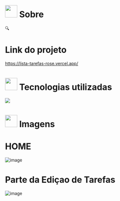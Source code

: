 # <img height="40" src="https://user-images.githubusercontent.com/84249945/219458363-0df46081-95bd-4878-a828-541457541cbd.png"/> Sobre
🔍  



# Link do projeto
https://lista-tarefas-rose.vercel.app/

# <img height="40" src="https://user-images.githubusercontent.com/84249945/219471565-77dd520e-41ee-41f8-8fb9-0e259535a867.png"/> Tecnologias utilizadas
<p>
  <a href="https://skillicons.dev">
    <img src="https://skillicons.dev/icons?i=html,css,js" />
  </a>
</p>

# <img height="40" src="https://user-images.githubusercontent.com/84249945/219472556-367952b0-d430-495e-87b9-3f4611bdab21.png" /> Imagens


# HOME
![image](https://github.com/lucas23455/Lista_Tarefas/assets/80688055/c739a3e7-f11a-46af-abd6-68789bf2965b)

# Parte da Ediçao de Tarefas
![image](https://github.com/lucas23455/Lista_Tarefas/assets/80688055/dbbe5603-5420-4a80-921f-cfd985b2aa43)
